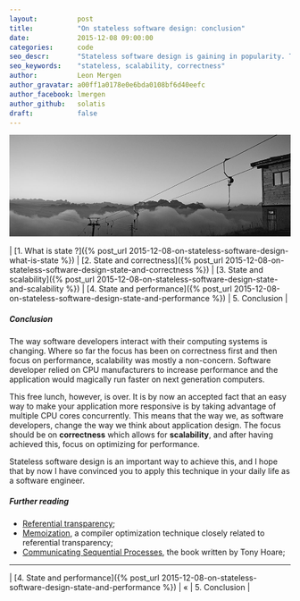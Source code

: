 ```yaml
---
layout:          post
title:           "On stateless software design: conclusion"
date:            2015-12-08 09:00:00
categories:      code
seo_descr:       "Stateless software design is gaining in popularity. This article explains why you should care."
seo_keywords:    "stateless, scalability, correctness"
author:          Leon Mergen
author_gravatar: a00ff1a0178e0e6bda0108bf6d40eefc
author_facebook: lmergen
author_github:   solatis
draft:           false
---
```

<img src='/images/posts/blog6.jpg' class='blogimage' title='Sharing a ride is a blocking operation' />

| [1. What is state ?]({% post_url 2015-12-08-on-stateless-software-design-what-is-state %}) | [2. State and correctness]({% post_url 2015-12-08-on-stateless-software-design-state-and-correctness %}) | [3. State and scalability]({% post_url 2015-12-08-on-stateless-software-design-state-and-scalability %}) | [4. State and performance]({% post_url 2015-12-08-on-stateless-software-design-state-and-performance %}) | 5. Conclusion |

##### Conclusion

The way software developers interact with their computing systems is changing. Where so far the focus has been on correctness first and then focus on performance, scalability was mostly a non-concern. Software developer relied on CPU manufacturers to increase performance and the application would magically run faster on next generation computers.

This free lunch, however, is over. It is by now an accepted fact that an easy way to make your application more responsive is by taking advantage of multiple CPU cores concurrently. This means that the way we, as software developers, change the way we think about application design. The focus should be on **correctness** which allows for **scalability**, and after having achieved this, focus on optimizing for performance.

Stateless software design is an important way to achieve this, and I hope that by now I have convinced you to apply this technique in your daily life as a software engineer.

##### Further reading

* [Referential transparency](https://en.wikipedia.org/wiki/Referential_transparency_(computer_science));
* [Memoization](https://en.wikipedia.org/wiki/Memoization), a compiler optimization technique closely related to referential transparency;
* [Communicating Sequential Processes](http://www.usingcsp.com/), the book written by Tony Hoare;

---

| [4. State and performance]({% post_url 2015-12-08-on-stateless-software-design-state-and-performance %}) | &#171; | 5. Conclusion |
